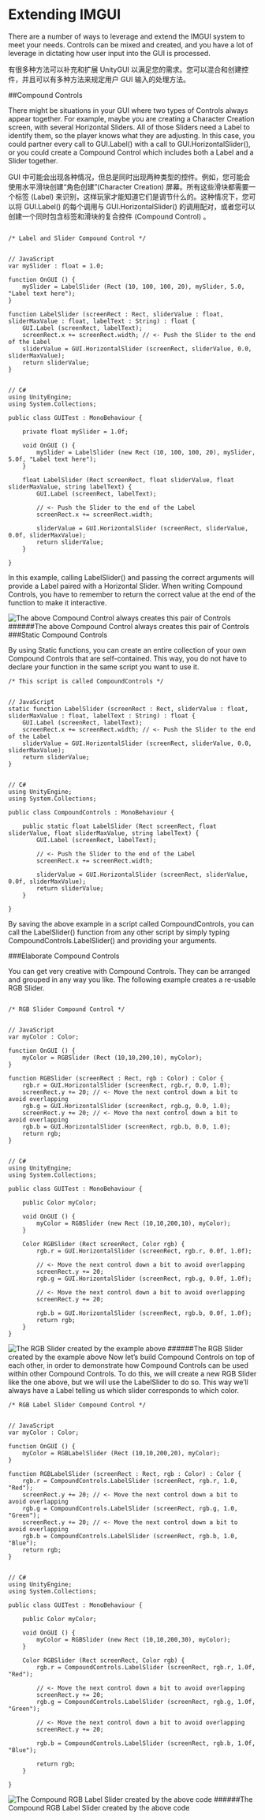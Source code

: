 # Extending IMGUI

There are a number of ways to leverage and extend the IMGUI system to meet your needs. Controls can be mixed and created, and you have a lot of leverage in dictating how user input into the GUI is processed.

有很多种方法可以补充和扩展 UnityGUI 以满足您的需求。您可以混合和创建控件，并且可以有多种方法来规定用户 GUI 输入的处理方法。

##Compound Controls

There might be situations in your GUI where two types of Controls always appear together. For example, maybe you are creating a Character Creation screen, with several Horizontal Sliders. All of those Sliders need a Label to identify them, so the player knows what they are adjusting. In this case, you could partner every call to GUI.Label() with a call to GUI.HorizontalSlider(), or you could create a Compound Control which includes both a Label and a Slider together.

GUI 中可能会出现各种情况，但总是同时出现两种类型的控件。例如，您可能会使用水平滑块创建“角色创建”(Character Creation) 屏幕。所有这些滑块都需要一个标签 (Label) 来识别，这样玩家才能知道它们是调节什么的。这种情况下，您可以将 GUI.Label() 的每个调用与 GUI.HorizontalSlider() 的调用配对，或者您可以创建一个同时包含标签和滑块的复合控件 (Compound Control) 。
```

/* Label and Slider Compound Control */


// JavaScript
var mySlider : float = 1.0;

function OnGUI () {
    mySlider = LabelSlider (Rect (10, 100, 100, 20), mySlider, 5.0, "Label text here");
}

function LabelSlider (screenRect : Rect, sliderValue : float, sliderMaxValue : float, labelText : String) : float {
    GUI.Label (screenRect, labelText);
    screenRect.x += screenRect.width; // <- Push the Slider to the end of the Label
    sliderValue = GUI.HorizontalSlider (screenRect, sliderValue, 0.0, sliderMaxValue);
    return sliderValue;
}


// C#
using UnityEngine;
using System.Collections;

public class GUITest : MonoBehaviour {
        
    private float mySlider = 1.0f;
    
    void OnGUI () {
        mySlider = LabelSlider (new Rect (10, 100, 100, 20), mySlider, 5.0f, "Label text here");
    }
    
    float LabelSlider (Rect screenRect, float sliderValue, float sliderMaxValue, string labelText) {
        GUI.Label (screenRect, labelText);
    
        // <- Push the Slider to the end of the Label
        screenRect.x += screenRect.width; 
    
        sliderValue = GUI.HorizontalSlider (screenRect, sliderValue, 0.0f, sliderMaxValue);
        return sliderValue;
    }

}

```

In this example, calling LabelSlider() and passing the correct arguments will provide a Label paired with a Horizontal Slider. When writing Compound Controls, you have to remember to return the correct value at the end of the function to make it interactive.

![The above Compound Control always creates this pair of Controls](file:///C:/Program%20Files/Unity/Editor/Data/Documentation/en/uploads/Main/gsg-LabelSlider.png)
######The above Compound Control always creates this pair of Controls
###Static Compound Controls

By using Static functions, you can create an entire collection of your own Compound Controls that are self-contained. This way, you do not have to declare your function in the same script you want to use it.

```
/* This script is called CompoundControls */


// JavaScript
static function LabelSlider (screenRect : Rect, sliderValue : float, sliderMaxValue : float, labelText : String) : float {
    GUI.Label (screenRect, labelText);
    screenRect.x += screenRect.width; // <- Push the Slider to the end of the Label
    sliderValue = GUI.HorizontalSlider (screenRect, sliderValue, 0.0, sliderMaxValue);
    return sliderValue;
}


// C#
using UnityEngine;
using System.Collections;

public class CompoundControls : MonoBehaviour {     
    
    public static float LabelSlider (Rect screenRect, float sliderValue, float sliderMaxValue, string labelText) {
        GUI.Label (screenRect, labelText);
    
        // <- Push the Slider to the end of the Label
        screenRect.x += screenRect.width; 
    
        sliderValue = GUI.HorizontalSlider (screenRect, sliderValue, 0.0f, sliderMaxValue);
        return sliderValue;
    }

}
```


By saving the above example in a script called CompoundControls, you can call the LabelSlider() function from any other script by simply typing CompoundControls.LabelSlider() and providing your arguments.

###Elaborate Compound Controls

You can get very creative with Compound Controls. They can be arranged and grouped in any way you like. The following example creates a re-usable RGB Slider.
```

/* RGB Slider Compound Control */


// JavaScript
var myColor : Color;

function OnGUI () {
    myColor = RGBSlider (Rect (10,10,200,10), myColor);
}

function RGBSlider (screenRect : Rect, rgb : Color) : Color {
    rgb.r = GUI.HorizontalSlider (screenRect, rgb.r, 0.0, 1.0);
    screenRect.y += 20; // <- Move the next control down a bit to avoid overlapping
    rgb.g = GUI.HorizontalSlider (screenRect, rgb.g, 0.0, 1.0);
    screenRect.y += 20; // <- Move the next control down a bit to avoid overlapping
    rgb.b = GUI.HorizontalSlider (screenRect, rgb.b, 0.0, 1.0);
    return rgb;
}


// C#
using UnityEngine;
using System.Collections;

public class GUITest : MonoBehaviour {
        
    public Color myColor;
    
    void OnGUI () {
        myColor = RGBSlider (new Rect (10,10,200,10), myColor);
    }
    
    Color RGBSlider (Rect screenRect, Color rgb) {
        rgb.r = GUI.HorizontalSlider (screenRect, rgb.r, 0.0f, 1.0f);
    
        // <- Move the next control down a bit to avoid overlapping
        screenRect.y += 20; 
        rgb.g = GUI.HorizontalSlider (screenRect, rgb.g, 0.0f, 1.0f);
    
        // <- Move the next control down a bit to avoid overlapping
        screenRect.y += 20; 
    
        rgb.b = GUI.HorizontalSlider (screenRect, rgb.b, 0.0f, 1.0f);
        return rgb;
    }
}

```

![The RGB Slider created by the example above](file:///C:/Program%20Files/Unity/Editor/Data/Documentation/en/uploads/Main/gsg-RGBSlider.png)
######The RGB Slider created by the example above
Now let’s build Compound Controls on top of each other, in order to demonstrate how Compound Controls can be used within other Compound Controls. To do this, we will create a new RGB Slider like the one above, but we will use the LabelSlider to do so. This way we’ll always have a Label telling us which slider corresponds to which color.

```
/* RGB Label Slider Compound Control */


// JavaScript
var myColor : Color;

function OnGUI () {
    myColor = RGBLabelSlider (Rect (10,10,200,20), myColor);
}

function RGBLabelSlider (screenRect : Rect, rgb : Color) : Color {
    rgb.r = CompoundControls.LabelSlider (screenRect, rgb.r, 1.0, "Red");
    screenRect.y += 20; // <- Move the next control down a bit to avoid overlapping
    rgb.g = CompoundControls.LabelSlider (screenRect, rgb.g, 1.0, "Green");
    screenRect.y += 20; // <- Move the next control down a bit to avoid overlapping
    rgb.b = CompoundControls.LabelSlider (screenRect, rgb.b, 1.0, "Blue");
    return rgb;
}


// C#
using UnityEngine;
using System.Collections;

public class GUITest : MonoBehaviour {
        
    public Color myColor;
    
    void OnGUI () {
        myColor = RGBSlider (new Rect (10,10,200,30), myColor);
    }
    
    Color RGBSlider (Rect screenRect, Color rgb) {
        rgb.r = CompoundControls.LabelSlider (screenRect, rgb.r, 1.0f, "Red");
    
        // <- Move the next control down a bit to avoid overlapping
        screenRect.y += 20; 
        rgb.g = CompoundControls.LabelSlider (screenRect, rgb.g, 1.0f, "Green");
    
        // <- Move the next control down a bit to avoid overlapping
        screenRect.y += 20; 
    
        rgb.b = CompoundControls.LabelSlider (screenRect, rgb.b, 1.0f, "Blue");
        
        return rgb;
    }   
    
}
```


![The Compound RGB Label Slider created by the above code](file:///C:/Program%20Files/Unity/Editor/Data/Documentation/en/uploads/Main/gsg-RGBLabelSlider.png)
######The Compound RGB Label Slider created by the above code